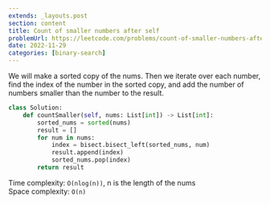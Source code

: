 ```yaml
---
extends: _layouts.post
section: content
title: Count of smaller numbers after self
problemUrl: https://leetcode.com/problems/count-of-smaller-numbers-after-self/
date: 2022-11-29
categories: [binary-search]
---
```


We will make a sorted copy of the nums. Then we iterate over each number, find the index of the number in the sorted copy, and add the number of numbers smaller than the number to the result.

```python
class Solution:
    def countSmaller(self, nums: List[int]) -> List[int]:
        sorted_nums = sorted(nums)
        result = []
        for num in nums:
            index = bisect.bisect_left(sorted_nums, num)
            result.append(index)
            sorted_nums.pop(index)
        return result
```

Time complexity: `O(nlog(n))`, n is the length of the nums <br/>
Space complexity: `O(n)`